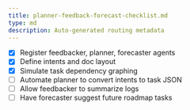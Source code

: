 ```yaml
---
title: planner-feedback-forecast-checklist.md
type: md
description: Auto-generated routing metadata
---
```


- [x] Register feedbacker, planner, forecaster agents
- [x] Define intents and doc layout
- [x] Simulate task dependency graphing
- [ ] Automate planner to convert intents to task JSON
- [ ] Allow feedbacker to summarize logs
- [ ] Have forecaster suggest future roadmap tasks
